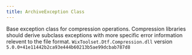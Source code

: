 ```yaml
---
title: ArchiveException Class
---
```

Base exception class for compression operations. Compression libraries should derive subclass exceptions with more specific error information relevent to the file format.
`WixToolset.Dtf.Compression.dll` version `5.0.0+41e11442b2ca93e444b60213b5ae99dcbab787d8`
